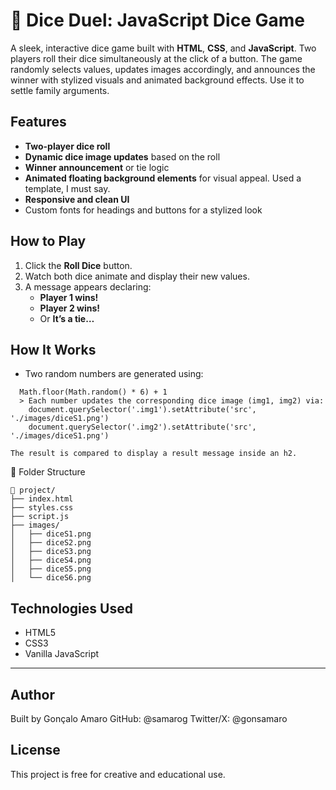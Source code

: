 # 🎲 Dice Duel: JavaScript Dice Game

A sleek, interactive dice game built with **HTML**, **CSS**, and **JavaScript**. Two players roll their dice simultaneously at the click of a button. The game randomly selects values, updates images accordingly, and announces the winner with stylized visuals and animated background effects. Use it to settle family arguments.

## Features

- **Two-player dice roll**
- **Dynamic dice image updates** based on the roll
- **Winner announcement** or tie logic
- **Animated floating background elements** for visual appeal. Used a template, I must say.
- **Responsive and clean UI**
- Custom fonts for headings and buttons for a stylized look

## How to Play

1. Click the **Roll Dice** button.
2. Watch both dice animate and display their new values.
3. A message appears declaring:
   - **Player 1 wins!**
   - **Player 2 wins!**
   - Or **It’s a tie…**

## How It Works

- Two random numbers are generated using:
```
  Math.floor(Math.random() * 6) + 1
  > Each number updates the corresponding dice image (img1, img2) via:
    document.querySelector('.img1').setAttribute('src', './images/diceS1.png')
    document.querySelector('.img2').setAttribute('src', './images/diceS1.png')

The result is compared to display a result message inside an h2.
```
📁 Folder Structure

```plaintext
📁 project/
├── index.html
├── styles.css
├── script.js
├── images/
│   ├── diceS1.png
│   ├── diceS2.png
│   ├── diceS3.png
│   ├── diceS4.png
│   ├── diceS5.png
│   └── diceS6.png
```

## Technologies Used
- HTML5
- CSS3
- Vanilla JavaScript

---

## Author
Built by Gonçalo Amaro
GitHub: @samarog
Twitter/X: @gonsamaro

## License
This project is free for creative and educational use.
